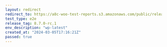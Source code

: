 ```yaml
---
layout: redirect
redirect_to: https://a8c-woo-test-reports.s3.amazonaws.com/public/release/8.7.0-rc.1/wp-latest/e2e/index.html
test_type: e2e
release_tag: 8.7.0-rc.1
env_description: "wp-latest"
created_at: "2024-03-05T17:16:21Z"
passed: true
---
```

